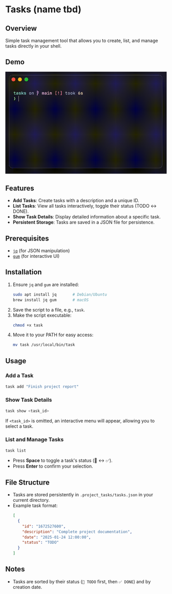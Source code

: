 # Tasks (name tbd)


## Overview
Simple task management tool that allows you to create, list, and manage tasks directly in your shell.

## Demo
![Task Program Demo](./docs/task_demo.gif)

## Features
- **Add Tasks**: Create tasks with a description and a unique ID.
- **List Tasks**: View all tasks interactively, toggle their status (TODO ↔ DONE).
- **Show Task Details**: Display detailed information about a specific task.
- **Persistent Storage**: Tasks are saved in a JSON file for persistence.


## Prerequisites
- [`jq`](https://stedolan.github.io/jq/) (for JSON manipulation)
- [`gum`](https://github.com/charmbracelet/gum) (for interactive UI)


## Installation
1. Ensure `jq` and `gum` are installed:
   ```bash
   sudo apt install jq       # Debian/Ubuntu
   brew install jq gum       # macOS
   ```
2. Save the script to a file, e.g., `task`.
3. Make the script executable:
   ```bash
   chmod +x task
   ```
4. Move it to your PATH for easy access:
   ```bash
   mv task /usr/local/bin/task
   ```


## Usage

### Add a Task
```bash
task add "Finish project report"
```


### Show Task Details
```bash
task show <task_id>
```
If `<task_id>` is omitted, an interactive menu will appear, allowing you to select a task.


### List and Manage Tasks
```bash
task list
```
- Press **Space** to toggle a task's status (📝 ↔ ✅).
- Press **Enter** to confirm your selection.


## File Structure
- Tasks are stored persistently in `.project_tasks/tasks.json` in your current directory.
- Example task format:
  ```json
  [
    {
      "id": "1672527600",
      "description": "Complete project documentation",
      "date": "2025-01-24 12:00:00",
      "status": "TODO"
    }
  ]
  ```


## Notes
- Tasks are sorted by their status (`📝 TODO` first, then `✅ DONE`) and by creation date.


